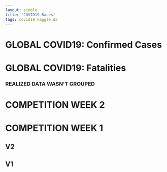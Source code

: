 ```yaml
---
layout: single
title: 'COVID19 Races'
tags: covid19 kaggle d3
---
```



# GLOBAL COVID19: Confirmed Cases

<div id="observablehq-b5df11bc"></div>
<script type="module">
import {Runtime, Inspector} from "https://cdn.jsdelivr.net/npm/@observablehq/runtime@4/dist/runtime.js";
import define from "https://api.observablehq.com/@danielcaraway/global-covid19-confirmed-cases.js?v=3";
const inspect = Inspector.into("#observablehq-b5df11bc");
(new Runtime).module(define, name => (name === "chart") && inspect());
</script>

# GLOBAL COVID19: Fatalities

<div id="observablehq-3d1a851d"></div>
<script type="module">
import {Runtime, Inspector} from "https://cdn.jsdelivr.net/npm/@observablehq/runtime@4/dist/runtime.js";
import define from "https://api.observablehq.com/@danielcaraway/v2-global-covid19-confirmed-cases.js?v=3";
const inspect = Inspector.into("#observablehq-3d1a851d");
(new Runtime).module(define, name => (name === "chart") && inspect());
</script>


### REALIZED DATA WASN'T GROUPED



# COMPETITION WEEK 2

<div id="observablehq-81998bb0"></div>
<script type="module">
import {Runtime, Inspector} from "https://cdn.jsdelivr.net/npm/@observablehq/runtime@4/dist/runtime.js";
import define from "https://api.observablehq.com/@danielcaraway/v2-global-covid19-confirmed-cases.js?v=3";
const inspect = Inspector.into("#observablehq-81998bb0");
(new Runtime).module(define, name => (name === "chart") && inspect());
</script>

# COMPETITION WEEK 1

## V2

<div id="observablehq-e70477f3"></div>
<script type="module">
import {Runtime, Inspector} from "https://cdn.jsdelivr.net/npm/@observablehq/runtime@4/dist/runtime.js";
import define from "https://api.observablehq.com/@danielcaraway/global-covid19-confirmed-cases.js?v=3";
const inspect = Inspector.into("#observablehq-e70477f3");
(new Runtime).module(define, name => (name === "chart") && inspect());
</script>

## V1

<div id="observablehq-dc87fb10"></div>
<script type="module">
import {Runtime, Inspector} from "https://cdn.jsdelivr.net/npm/@observablehq/runtime@4/dist/runtime.js";
import define from "https://api.observablehq.com/@danielcaraway/global-covid19-confirmed-cases.js?v=3";
const inspect = Inspector.into("#observablehq-dc87fb10");
(new Runtime).module(define, name => (name === "chart") && inspect());
</script>